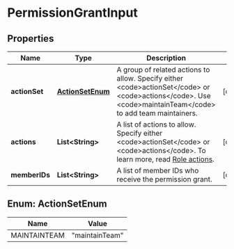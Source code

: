 

# PermissionGrantInput


## Properties

| Name | Type | Description | Notes |
|------------ | ------------- | ------------- | -------------|
|**actionSet** | [**ActionSetEnum**](#ActionSetEnum) | A group of related actions to allow. Specify either &lt;code&gt;actionSet&lt;/code&gt; or &lt;code&gt;actions&lt;/code&gt;. Use &lt;code&gt;maintainTeam&lt;/code&gt; to add team maintainers. |  [optional] |
|**actions** | **List&lt;String&gt;** | A list of actions to allow. Specify either &lt;code&gt;actionSet&lt;/code&gt; or &lt;code&gt;actions&lt;/code&gt;. To learn more, read [Role actions](https://launchdarkly.com/docs/ld-docs/home/account/role-actions). |  [optional] |
|**memberIDs** | **List&lt;String&gt;** | A list of member IDs who receive the permission grant. |  [optional] |



## Enum: ActionSetEnum

| Name | Value |
|---- | -----|
| MAINTAINTEAM | &quot;maintainTeam&quot; |



